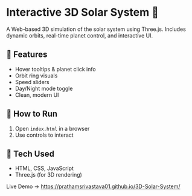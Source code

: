 # Interactive 3D Solar System 🌌

A Web-based 3D simulation of the solar system using Three.js. Includes dynamic orbits, real-time planet control, and interactive UI.

## 🔧 Features
- Hover tooltips & planet click info
- Orbit ring visuals
- Speed sliders
- Day/Night mode toggle
- Clean, modern UI

## 🚀 How to Run
1. Open `index.html` in a browser
2. Use controls to interact

## 📁 Tech Used
- HTML, CSS, JavaScript
- Three.js (for 3D rendering)

Live Demo -> https://prathamsrivastava01.github.io/3D-Solar-System/
